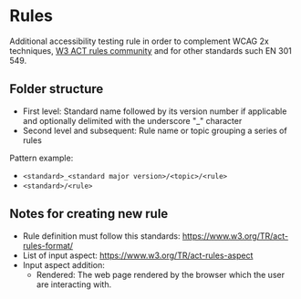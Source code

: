 # Rules

Additional accessibility testing rule in order to complement WCAG 2x techniques, [W3 ACT rules community](https://act-rules.github.io/rules/) and for other standards such EN 301 549.

## Folder structure

* First level: Standard name followed by its version number if applicable and optionally delimited with the underscore "\_" character
* Second level and subsequent: Rule name or topic grouping a series of rules

Pattern example:
* `<standard>_<standard major version>/<topic>/<rule>` 
* `<standard>/<rule>`

## Notes for creating new rule

* Rule definition must follow this standards: https://www.w3.org/TR/act-rules-format/
* List of input aspect: https://www.w3.org/TR/act-rules-aspect
* Input aspect addition:
  * Rendered: The web page rendered by the browser which the user are interacting with.
 
